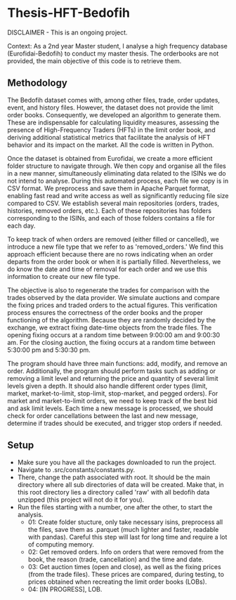 # Thesis-HFT-Bedofih

DISCLAIMER - This is an ongoing project. 

Context: As a 2nd year Master student, I analyse a high frequency database (Eurofidai-Bedofih) to conduct my master thesis. The orderbooks are not provided, the main objective of this code is to retrieve them.

## Methodology

The Bedofih dataset comes with, among other files, trade, order updates, event, and history files. However, the dataset does not provide the limit order books. Consequently, we developed an algorithm to generate them. These are indispensable for calculating liquidity measures, assessing the presence of High-Frequency Traders (HFTs) in the limit order book, and deriving additional statistical metrics that facilitate the analysis of HFT behavior and its impact on the market. All the code is written in Python.

Once the dataset is obtained from Eurofidai, we create a more efficient folder structure to navigate through. We then copy and organise all the files in a new manner, simultaneously eliminating data related to the ISINs we do not intend to analyse. During this automated process, each file we copy is in CSV format. We preprocess and save them in Apache Parquet format, enabling fast read and write access as well as significantly reducing file size compared to CSV. We establish several main repositories (orders, trades, histories, removed orders, etc.). Each of these repositories has folders corresponding to the ISINs, and each of those folders contains a file for each day.

To keep track of when orders are removed (either filled or cancelled), we introduce a new file type that we refer to as 'removed_orders.' We find this approach efficient because there are no rows indicating when an order departs from the order book or when it is partially filled. Nevertheless, we do know the date and time of removal for each order and we use this information to create our new file type.

The objective is also to regenerate the trades for comparison with the trades observed by the data provider. We simulate auctions and compare the fixing prices and traded orders to the actual figures. This verification process ensures the correctness of the order books and the proper functioning of the algorithm. Because they are randomly decided by the exchange, we extract fixing date-time objects from the trade files. The opening fixing occurs at a random time between 9:00:00 am and 9:00:30 am. For the closing auction, the fixing occurs at a random time between 5:30:00 pm and 5:30:30 pm.

The program should have three main functions: add, modify, and remove an order. Additionally, the program should perform tasks such as adding or removing a limit level and returning the price and quantity of several limit levels given a depth. It should also handle different order types (limit, market, market-to-limit, stop-limit, stop-market, and pegged orders). For market and market-to-limit orders, we need to keep track of the best bid and ask limit levels. Each time a new message is processed, we should check for order cancellations between the last and new message, determine if trades should be executed, and trigger stop orders if needed.

## Setup
- Make sure you have all the packages downloaded to run the project.
- Navigate to .src/constants/constants.py.
- There, change the path associated with root. It should be the main directory where all sub directories of data will be created. Make that, in this root directory lies a directory called 'raw' with all bedofih data unzipped (this project will not do it for you).
- Run the files starting with a number, one after the other, to start the analysis. 
    - 01: Create folder stucture, only take necessary isins, preprocess all the files, save them as .parquet (much lighter and faster, readable with pandas). Careful this step will last for long time and require a lot of computing memory.
    - 02: Get removed orders. Info on orders that were removed from the book, the reason (trade, cancellation) and the time and date.
    - 03: Get auction times (open and close), as well as the fixing prices (from the trade files). These prices are compared, during testing, to prices obtained when recreating the limit order books (LOBs).
    - 04: [IN PROGRESS], LOB.





